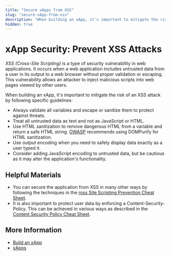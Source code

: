 ```yaml
---
title: "Secure xApps from XSS"
slug: "secure-xApp-from-xss"
description: "When building an xApp, it's important to mitigate the risk of an XSS attack by following specific guidelines."
hidden: true
---
```


# xApp Security: Prevent XSS Attacks

_XSS (Cross-Site Scripting)_ is a type of security vulnerability in web applications. It occurs when a web application includes untrusted data from a user in its output to a web browser without proper validation or escaping. This vulnerability allows an attacker to inject malicious scripts into web pages viewed by other users.

When building an xApp, it's important to mitigate the risk of an XSS attack by following specific guidelines:

- Always validate all variables and escape or sanitize them to protect against threats.
- Treat all untrusted data as text and not as JavaScript or HTML.
- Use HTML sanitization to remove dangerous HTML from a variable and return a safe HTML string. [OWASP](https://en.wikipedia.org/wiki/OWASP) recommends using DOMPurify for HTML sanitization.
- Use output encoding when you need to safely display data exactly as a user typed it.
- Consider adding JavaScript encoding to untrusted data, but be cautious as it may alter the application's functionality.

## Helpful Materials

- You can secure the application from XSS in many other ways by following the techniques in the [ross Site Scripting Prevention Cheat Sheet](https://cheatsheetseries.owasp.org/cheatsheets/Cross_Site_Scripting_Prevention_Cheat_Sheet.html).
- It is also important to protect user data by enforcing a Content-Security-Policy. This can be achieved in various ways as described in the [Content Security Policy Cheat Sheet](https://cheatsheetseries.owasp.org/cheatsheets/Content_Security_Policy_Cheat_Sheet.html).

## More Information

- [Build an xApp](../build/overview.md)
- [xApps](../overview.md)